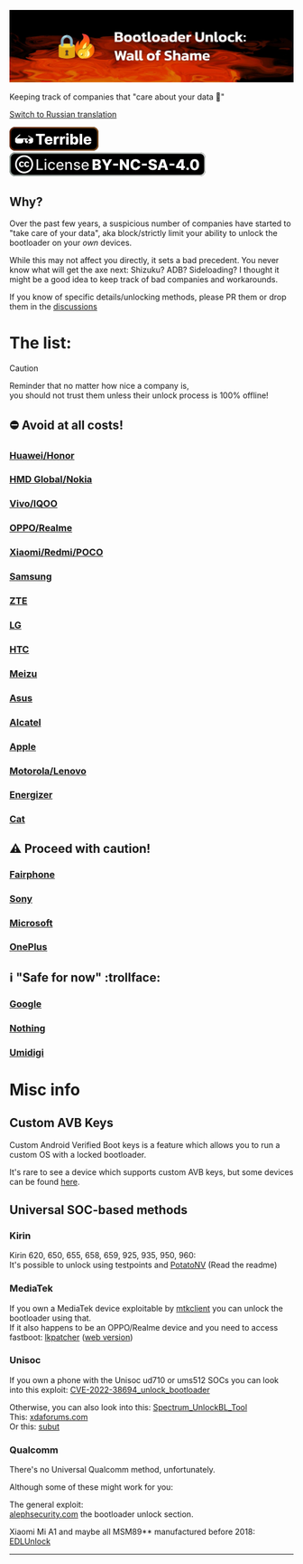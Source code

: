 ![Banner. A lock and a key on fire on the left and the text 'Bootloader Unlock: Wall of Shame' on the right.](/misc/banner/banner.jpg)

Keeping track of companies that "care about your data 🥺"

[Switch to Russian translation](ru/README.md)

![Terrible](https://raw.githubusercontent.com/melontini/mini-badges/main/personal/terrible.svg)
[![License CC BY-NC-SA](https://raw.githubusercontent.com/melontini/mini-badges/main/licenses/cc/CC-BY-NC-SA-4.0.svg)](https://github.com/melontini/bootloader-unlock-wall-of-shame/blob/main/LICENSE)

## Why?
Over the past few years, a suspicious number of companies have started to "take care of your data", aka block/strictly limit your ability to unlock the bootloader on your *own* devices.

While this may not affect you directly, it sets a bad precedent. You never know what will get the axe next: Shizuku? ADB? Sideloading? I thought it might be a good idea to keep track of bad companies and workarounds.

If you know of specific details/unlocking methods, please PR them or drop them in the [discussions](https://github.com/melontini/bootloader-unlock-wall-of-shame/discussions)

# The list:

> [!CAUTION]
> Reminder that no matter how nice a company is, <br/>
> you should not trust them unless their unlock process is 100% offline!

## ⛔ Avoid at all costs!

### [Huawei/Honor](/brands/huawei/README.md)

### [HMD Global/Nokia](/brands/nokia/README.md)

### [Vivo/IQOO](/brands/vivo/README.md)

### [OPPO/Realme](/brands/oppo/README.md)

### [Xiaomi/Redmi/POCO](/brands/xiaomi/README.md)

### [Samsung](/brands/samsung/README.md)

### [ZTE](/brands/zte/README.md)

### [LG](/brands/lg/README.md)

### [HTC](/brands/htc/README.md)

### [Meizu](/brands/meizu/README.md)

### [Asus](/brands/asus/README.md)

### [Alcatel](/brands/alcatel/README.md)

### [Apple](/brands/apple/README.md)

### [Motorola/Lenovo](/brands/motorola/README.md)

### [Energizer](/brands/energizer/README.md)

### [Cat](/brands/cat/README.md)

## ⚠️ Proceed with caution!

### [Fairphone](/brands/fairphone/README.md)

### [Sony](/brands/sony/README.md)

### [Microsoft](/brands/microsoft/README.md)

### [OnePlus](/brands/oneplus/README.md)

## ℹ️ "Safe for now" :trollface: 

### [Google](/brands/google/README.md)

### [Nothing](/brands/nothing/README.md)

### [Umidigi](/brands/umidigi/README.md)

# Misc info

## Custom AVB Keys

Custom Android Verified Boot keys is a feature which allows you to run a custom OS with a locked bootloader.

It's rare to see a device which supports custom AVB keys, but some devices can be found [here](https://github.com/chenxiaolong/avbroot/issues/299).

## Universal SOC-based methods

### Kirin
Kirin 620, 650, 655, 658, 659, 925, 935, 950, 960:<br/>
It's possible to unlock using testpoints and [PotatoNV](https://github.com/mashed-potatoes/PotatoNV) (Read the readme)

### MediaTek
If you own a MediaTek device exploitable by [mtkclient](https://github.com/bkerler/mtkclient) you can unlock the bootloader using that.<br/>
If it also happens to be an OPPO/Realme device and you need to access fastboot: [lkpatcher](https://github.com/R0rt1z2/lkpatcher) ([web version](https://lkpatcher.r0rt1z2.com/))

### Unisoc
If you own a phone with the Unisoc ud710 or ums512 SOCs you can look into this exploit: [CVE-2022-38694_unlock_bootloader](https://github.com/TomKing062/CVE-2022-38694_unlock_bootloader)

Otherwise, you can also look into this: [Spectrum_UnlockBL_Tool](https://github.com/zhuofan-16/Spectrum_UnlockBL_Tool) <br/>
This: [xdaforums.com](https://xdaforums.com/t/alldocube-t803-smile_1-bootloader-unlock-w-unisoc-t310.4393389/) <br/>
Or this: [subut](https://unisoc-android.github.io/subut/)

### Qualcomm 
There's no Universal Qualcomm method, unfortunately.

Although some of these might work for you:

The general exploit:<br/>
[alephsecurity.com](https://alephsecurity.com/2018/01/22/qualcomm-edl-2/) the bootloader unlock section.

Xiaomi Mi A1 and maybe all MSM89** manufactured before 2018:<br/>
[EDLUnlock](https://github.com/Giovix92/EDLUnlock)

***

